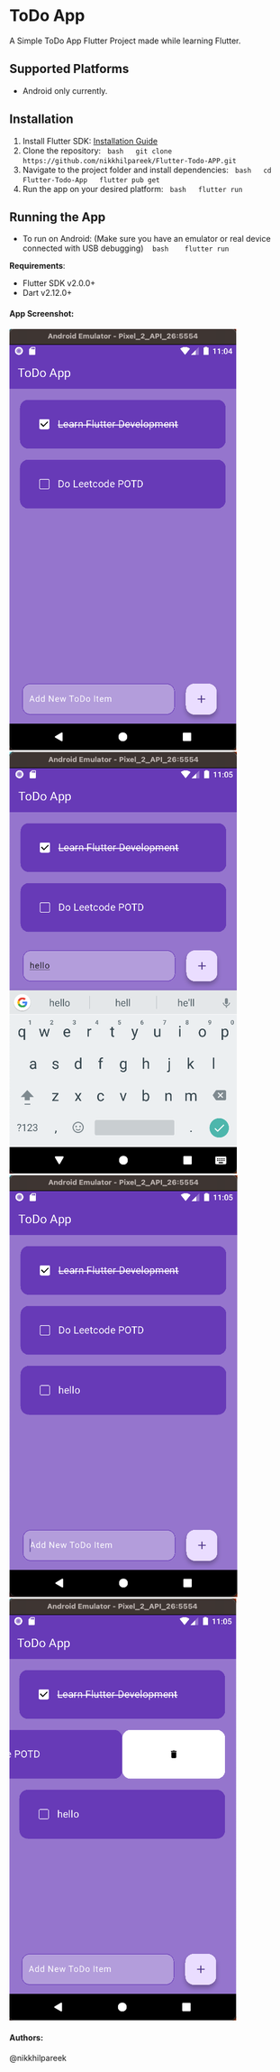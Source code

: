 # ToDo App
A Simple ToDo App Flutter Project made while learning Flutter.

## Supported Platforms
- Android only currently.

## Installation
1. Install Flutter SDK: [Installation Guide](https://flutter.dev/docs/get-started/install)
2. Clone the repository:
  ```bash
  git clone https://github.com/nikkhilpareek/Flutter-Todo-APP.git
  ```
3. Navigate to the project folder and install dependencies:
  ```bash
  cd Flutter-Todo-App
  flutter pub get
  ```
4. Run the app on your desired platform:
  ```bash
  flutter run
  ```

## Running the App
- To run on Android: (Make sure you have an emulator or real device connected with USB debugging)
   ```bash
   flutter run
   ```

**Requirements**:
- Flutter SDK v2.0.0+
- Dart v2.12.0+

#### App Screenshot:
![Home Screen](https://github.com/nikkhilpareek/Flutter-Todo-APP/blob/main/screenshots/Screenshot%202025-03-06%20at%2011.04.42%20AM.png)
![Add Task](https://github.com/nikkhilpareek/Flutter-Todo-APP/blob/main/screenshots/Screenshot%202025-03-06%20at%2011.05.07%20AM.png)
![Updated Homescreen](https://github.com/nikkhilpareek/Flutter-Todo-APP/blob/main/screenshots/Screenshot%202025-03-06%20at%2011.05.26%20AM.png)
![Task delete](https://github.com/nikkhilpareek/Flutter-Todo-APP/blob/main/screenshots/Screenshot%202025-03-06%20at%2011.05.36%20AM.png)

#### Authors: 
@nikkhilpareek
